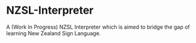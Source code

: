 # NZSL-Interpreter
A (Work In Progress) NZSL Interpreter which is aimed to bridge the gap of learning New Zealand Sign Language. 
